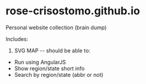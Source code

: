 # rose-crisostomo.github.io
Personal website collection (brain dump)

Includes:
1. SVG MAP -- should be able to:
  - Run using AngularJS
  - Show region/state short info
  - Search by region/state (abbr or not)


